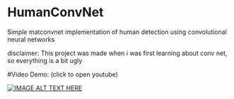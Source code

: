 # HumanConvNet
Simple matconvnet implementation of human detection using convolutional neural networks

disclaimer: This project was made when i was first learning about conv net, so everything is a bit ugly

#Video Demo:
(click to open youtube)

[![IMAGE ALT TEXT HERE](https://img.youtube.com/vi/ekbitxXwdW4/0.jpg)](https://www.youtube.com/watch?v=ekbitxXwdW4)

